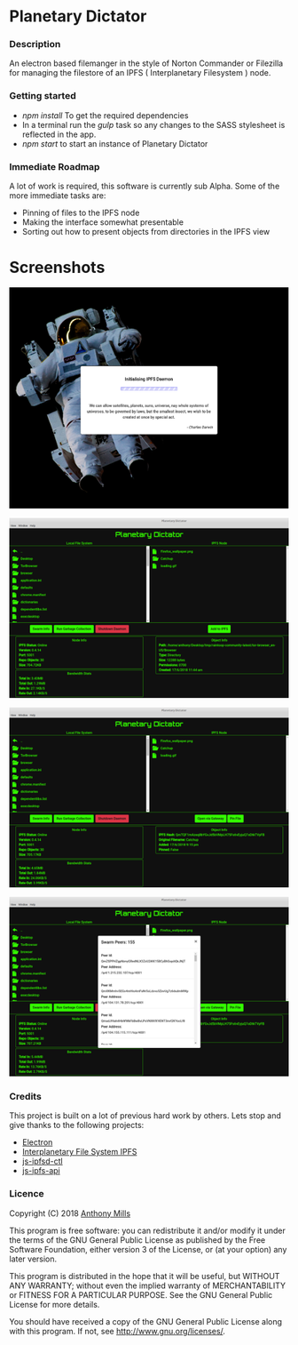 # Planetary Dictator

### Description

An electron based filemanger in the style of Norton Commander or Filezilla for managing the filestore of an IPFS ( Interplanetary Filesystem ) node.

### Getting started

* _npm install_ To get the required dependencies
* In a terminal run the _gulp_ task so any changes to the SASS stylesheet is reflected in the app.
* _npm start_ to start an instance of Planetary Dictator

### Immediate Roadmap

A lot of work is required, this software is currently sub Alpha. Some of the more immediate tasks are:

* Pinning of files to the IPFS node
* Making the interface somewhat presentable
* Sorting out how to present objects from directories in the IPFS view

# Screenshots

![Loading screen while IPFS node is starting](/img/screenshots/loading.png?raw=true "IPFS Node Starting")

![Main interface looking at a file on the local filesystem](/img/screenshots/interface_1.png?raw=true "Main interface looking at a file on the local filesystem")

![Information about an IPFS object](/img/screenshots/interface_2.png?raw=true "Information about an IPFS object")

![Connected peers to the local IPFS node](/img/screenshots/interface_3.png?raw=true "Connected peers to the local IPFS node")

### Credits

This project is built on a lot of previous hard work by others. Lets stop and give thanks to the following projects:

* [Electron](https://electronjs.org/)
* [Interplanetary File System IPFS](https://ipfs.io/)
* [js-ipfsd-ctl](https://github.com/ipfs/js-ipfsd-ctl)
* [js-ipfs-api](https://github.com/ipfs/js-ipfs-api)

### Licence

Copyright (C) 2018 [Anthony Mills](http://www.anthony-mills.com)

This program is free software: you can redistribute it and/or modify
it under the terms of the GNU General Public License as published by
the Free Software Foundation, either version 3 of the License, or
(at your option) any later version.

This program is distributed in the hope that it will be useful,
but WITHOUT ANY WARRANTY; without even the implied warranty of
MERCHANTABILITY or FITNESS FOR A PARTICULAR PURPOSE.  See the
GNU General Public License for more details.

You should have received a copy of the GNU General Public License
along with this program.  If not, see <http://www.gnu.org/licenses/>.


